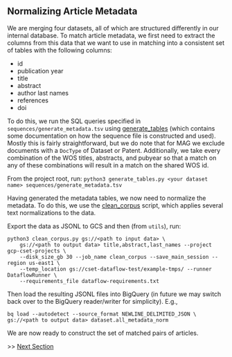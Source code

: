 ## Normalizing Article Metadata 

We are merging four datasets, all of which are structured differently in our internal database. To
match article metadata, we first need to extract the columns from this data that we want to use
in matching into a consistent set of tables with the following columns:

- id
- publication year
- title
- abstract
- author last names
- references
- doi

To do this, we run the SQL queries specified in `sequences/generate_metadata.tsv` using
[generate_tables](../generate_tables.py) (which contains some documentation on how the sequence file is
constructed and used). Mostly this is fairly straightforward, but we do note that for MAG we exclude
documents with a `DocType` of Dataset or Patent. Additionally, we take every combination of the WOS
titles, abstracts, and pubyear so that a match on any of these combinations will result in a match on
the shared WOS id.

From the project root, run: `python3 generate_tables.py <your dataset name> sequences/generate_metadata.tsv`

Having generated the metadata tables, we now need to normalize the metadata. To do this, we use 
the [clean_corpus](../utils/clean_corpus.py) script, which applies several text normalizations to the
data. 

Export the data as JSONL to GCS and then (from `utils`), run:

```
python3 clean_corpus.py gs://<path to input data> \
    gs://<path to output data> title,abstract,last_names --project gcp-cset-projects \
    --disk_size_gb 30 --job_name clean_corpus --save_main_session --region us-east1 \
    --temp_location gs://cset-dataflow-test/example-tmps/ --runner DataflowRunner \
    --requirements_file dataflow-requirements.txt 
```

Then load the resulting JSONL files into BigQuery (in future we may switch back over to the BigQuery
reader/writer for simplicity). E.g.,
 
```
bq load --autodetect --source_format NEWLINE_DELIMITED_JSON \
gs://<path to output data> dataset.all_metadata_norm
```
 
We are now ready to construct the set of matched pairs of articles.

\>> [Next Section](1_matching_table_generation.md)